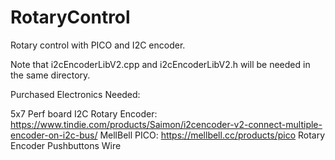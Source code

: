 # RotaryControl
Rotary control with PICO and I2C encoder.

Note that i2cEncoderLibV2.cpp and i2cEncoderLibV2.h will be needed in the same directory.

Purchased Electronics Needed:

5x7 Perf board
I2C Rotary Encoder: https://www.tindie.com/products/Saimon/i2cencoder-v2-connect-multiple-encoder-on-i2c-bus/
MellBell PICO: https://mellbell.cc/products/pico
Rotary Encoder
Pushbuttons
Wire
